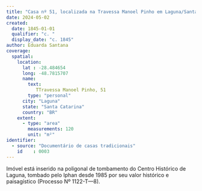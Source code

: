 ```yaml
---
title: "Casa nº 51, localizada na Travessa Manoel Pinho em Laguna/Santa Catarina"
date: 2024-05-02
created:
  date: 1845-01-01
  qualifier: "c. "
  display_date: "c. 1845"
author: Eduarda Santana
coverage:
  spatial:
    location:
      lat : -28.484654
      long: -48.7815707
      name: 
        text: 
           TTravessa Manoel Pinho, 51
        type: "personal"
      city: "Laguna"
      state: "Santa Catarina"
      country: "BR"
    extent:
      - type: "area"
        measurements: 120
        unit: "m²"
identifier:
  - source: "Documentário de casas tradicionais"
    id    : 0003
---
```


Imóvel está inserido na poligonal de tombamento do Centro Histórico de Laguna, tombado pelo Iphan desde 1985 por seu valor histórico e paisagístico 
(Processo Nº 1122-T—8).

